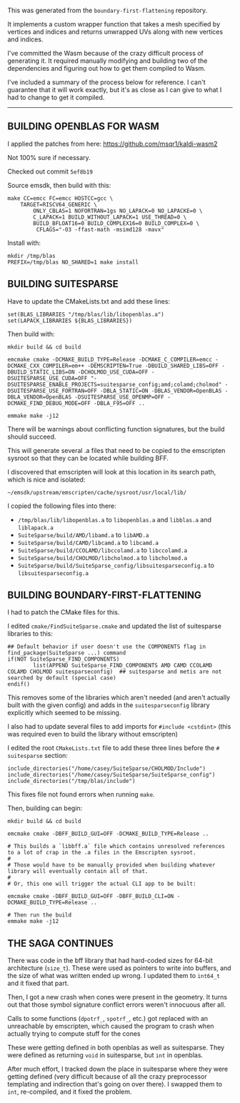 This was generated from the `boundary-first-flattening` repository.

It implements a custom wrapper function that takes a mesh specified by vertices and indices and returns unwrapped UVs along with new vertices and indices.

I've committed the Wasm because of the crazy difficult process of generating it.  It required manually modifying and building two of the dependencies and figuring out how to get them compiled to Wasm.

I've included a summary of the process below for reference.  I can't guarantee that it will work exactly, but it's as close as I can give to what I had to change to get it compiled.

----

## BUILDING OPENBLAS FOR WASM

I applied the patches from here: https://github.com/msqr1/kaldi-wasm2

Not 100% sure if necessary.

Checked out commit `5ef8b19`

Source emsdk, then build with this:

```
make CC=emcc FC=emcc HOSTCC=gcc \
    TARGET=RISCV64_GENERIC \
        ONLY_CBLAS=1 NOFORTRAN=1gs NO_LAPACK=0 NO_LAPACKE=0 \
        C_LAPACK=1 BUILD_WITHOUT_LAPACK=1 USE_THREAD=0 \
        BUILD_BFLOAT16=0 BUILD_COMPLEX16=0 BUILD_COMPLEX=0 \
         CFLAGS="-O3 -ffast-math -msimd128 -mavx"
```

Install with:

```
mkdir /tmp/blas
PREFIX=/tmp/blas NO_SHARED=1 make install
```

## BUILDING SUITESPARSE

Have to update the CMakeLists.txt and add these lines:

```
set(BLAS_LIBRARIES "/tmp/blas/lib/libopenblas.a")
set(LAPACK_LIBRARIES ${BLAS_LIBRARIES})
```

Then build with:

```
mkdir build && cd build

emcmake cmake -DCMAKE_BUILD_TYPE=Release -DCMAKE_C_COMPILER=emcc -DCMAKE_CXX_COMPILER=em++ -DEMSCRIPTEN=True -DBUILD_SHARED_LIBS=OFF -DBUILD_STATIC_LIBS=ON -DCHOLMOD_USE_CUDA=OFF -DSUITESPARSE_USE_CUDA=OFF "-DSUITESPARSE_ENABLE_PROJECTS=suitesparse_config;amd;colamd;cholmod" -DSUITESPARSE_USE_FORTRAN=OFF -DBLA_STATIC=ON -DBLAS_VENDOR=OpenBLAS -DBLA_VENDOR=OpenBLAS -DSUITESPARSE_USE_OPENMP=OFF -DCMAKE_FIND_DEBUG_MODE=OFF -DBLA_F95=OFF ..

emmake make -j12
```

There will be warnings about conflicting function signatures, but the build should succeed.

This will generate several .a files that need to be copied to the emscripten sysroot so that they can be located while building BFF.

I discovered that emscripten will look at this location in its search path, which is nice and isolated:

```
~/emsdk/upstream/emscripten/cache/sysroot/usr/local/lib/
```

I copied the following files into there:

 - `/tmp/blas/lib/libopenblas.a` to `libopenblas.a` and `libblas.a` and `liblapack.a`
 - `SuiteSparse/build/AMD/libamd.a` to `libAMD.a`
 - `SuiteSparse/build/CAMD/libcamd.a` to `libcamd.a`
 - `SuiteSparse/build/CCOLAMD/libccolamd.a` to `libccolamd.a`
 - `SuiteSparse/build/CHOLMOD/libcholmod.a` to `libcholmod.a`
 - `SuiteSparse/build/SuiteSparse_config/libsuitesparseconfig.a` to `libsuitesparseconfig.a`

## BUILDING BOUNDARY-FIRST-FLATTENING

I had to patch the CMake files for this.

I edited `cmake/FindSuiteSparse.cmake` and updated the list of suitesparse libraries to this:

```
## Default behavior if user doesn't use the COMPONENTS flag in find_package(SuiteSparse ...) command
if(NOT SuiteSparse_FIND_COMPONENTS)
        list(APPEND SuiteSparse_FIND_COMPONENTS AMD CAMD CCOLAMD COLAMD CHOLMOD suitesparseconfig)  ## suitesparse and metis are not searched by default (special case)
endif()
```

This removes some of the libraries which aren't needed (and aren't actually built with the given config) and adds in the `suitesparseconfig` library explicitly which seemed to be missing.

I also had to update several files to add imports for `#include <cstdint>` (this was required even to build the library without emscripten)

I edited the root `CMakeLists.txt` file to add these three lines before the `# suitesparse` section:

```
include_directories("/home/casey/SuiteSparse/CHOLMOD/Include")
include_directories("/home/casey/SuiteSparse/SuiteSparse_config")
include_directories("/tmp/blas/include")
```

This fixes file not found errors when running `make`.

Then, building can begin:

```
mkdir build && cd build

emcmake cmake -DBFF_BUILD_GUI=OFF -DCMAKE_BUILD_TYPE=Release ..

# This builds a `libbff.a` file which contains unresolved references to a lot of crap in the .a files in the Emscripten sysroot.
#
# Those would have to be manually provided when building whatever library will eventually contain all of that.
#
# Or, this one will trigger the actual CLI app to be built:

emcmake cmake -DBFF_BUILD_GUI=OFF -DBFF_BUILD_CLI=ON -DCMAKE_BUILD_TYPE=Release ..

# Then run the build
emmake make -j12
```

## THE SAGA CONTINUES

There was code in the bff library that had hard-coded sizes for 64-bit architecture (`size_t`).  These were used as pointers to write into buffers, and the size of what was written ended up wrong.  I updated them to `int64_t` and it fixed that part.

Then, I got a new crash when cones were present in the geometry.  It turns out that those symbol signature conflict errors weren't innocuous after all.

Calls to some functions (`dpotrf_`, `spotrf_`, etc.) got replaced with an unreachable by emscripten, which caused the program to crash when actually trying to compute stuff for the cones

These were getting defined in both openblas as well as suitesparse.  They were defined as returning `void` in suitesparse, but `int` in openblas.

After much effort, I tracked down the place in suitesparse where they were getting defined (very difficult because of all the crazy preprocessor templating and indirection that's going on over there).  I swapped them to `int`, re-compiled, and it fixed the problem.
